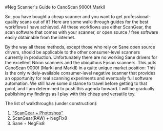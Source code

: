 #Neg Scanner's Guide to CanoScan 9000f MarkII

So, you have bought a cheap scanner and you want to get professional-quality scans out of it?
Here are some walk-through guides for the best workflows I have achieved.
All these workflows use either ScanGear, the scan software that comes with your scanner, or open source / free software easily obtainable from the internet.

By the way all these methods, except those who rely on Sane open source drivers, should be applicable to the other consumer-level scanners currently in production.
Unfortunately there are no working Sane drivers for the excellent Nikon scanners and the ubiquitous Epson scanners.
This puts CanoScan 9000f (MarkI and MarkII) in a quite unique market position: This is the only widely-available consumer-level negative scanner that provides an opportunity for real scanning experiments and eventually full software automation.
We still have some distance to travel before getting to that point, and I am determined to push this agenda forward.
I will be gradually publishing my findings as I play with this cheap and versatile toy.

The list of walkthroughs (under construction):

1. ["ScanGear + Photoshop"](./sg_ps.md)
2. ScanGear(RAW) + NegFix8
3. Sane + NegFix8
